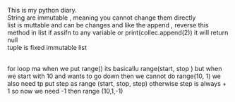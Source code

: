  This is my python diary.
 <br>
 String are immutable , meaning you cannot change them directly
 <br>
 list is muttable and can be changes and like the append , reverse this method in list if assifn to any variable or print(collec.append(2)) it will return null 
 <br>
 tuple is fixed immutable list
 
<br> for loop ma when we put range() its basicallu range(start, stop ) but when we start with 10 and wants to go down then we cannot do range(10, 1) we also need tp put step
as range (start, stop, step) otherwise step is always + 1 so now we need -1 then range (10,1,-1) 
 